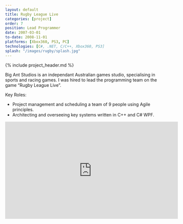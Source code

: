 ```yaml
---
layout: default
title: Rugby League Live
categories: [project]
order: 7
position: Lead Programmer
date: 2007-03-01
to-date: 2008-11-01
platforms: [Xbox360, PS3, PC]
technologies: [C#, .NET, C/C++, Xbox360, PS3]
splash: "/images/rugby/splash.jpg"
---
```


{% include project_header.md %}


Big Ant Studios is an independant Australian games studio, specialising in sports and racing games. I was hired to lead the programming team on the game “Rugby League Live”.

Key Roles:

* Project management and scheduling a team of 9 people using Agile principles.
* Architecting and overseeing key systems written in C++ and C# WPF.

<div class="container text-center video">
    <div class="row">
        <div class="col-md-12">
            <iframe width="560" height="315" src="http://www.youtube.com/embed/u4GzFAfcSbo" frameborder="0" allowfullscreen></iframe>
        </div>
    </div>
</div>
